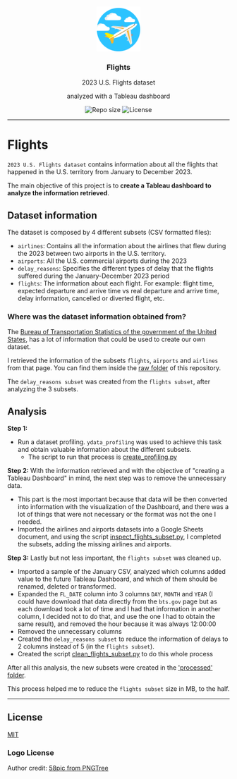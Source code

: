 <p align="center">
  <img src="media/flights-logo.png" width="100" alt="Repository logo" />
</p>
<h3 align="center">Flights</h3>
<p align="center">2023 U.S. Flights dataset<p>
<p align="center">analyzed with a Tableau dashboard<p>
<p align="center">
    <img src="https://img.shields.io/github/repo-size/lhbelfanti/flights?label=Repo%20size" alt="Repo size" />
    <img src="https://img.shields.io/github/license/lhbelfanti/flights?label=License" alt="License" />
</p>

---

# Flights
`2023 U.S. Flights dataset` contains information about all the flights that happened in the U.S. territory from January to December 2023.

The main objective of this project is to **create a Tableau dashboard to analyze the information retrieved**.

## Dataset information
The dataset is composed by 4 different subsets (CSV formatted files):
- `airlines`: Contains all the information about the airlines that flew during the 2023 between two airports in the U.S. territory.
- `airports`: All the U.S. commercial airports during the 2023
- `delay_reasons`: Specifies the different types of delay that the flights suffered during the January-December 2023 period
- `flights`: The information about each flight. For example: flight time, expected departure and arrive time vs real departure and arrive time, delay information, cancelled or diverted flight, etc.

### Where was the dataset information obtained from?
The [Bureau of Transportation Statistics of the government of the United States](https://www.transtats.bts.gov/DL_SelectFields.aspx?gnoyr_VQ=FGJ&QO_fu146_anzr=b0-gvzr), has a lot of information that could be used to create our own dataset.

I retrieved the information of the subsets `flights`, `airports` and `airlines` from that page. You can find them inside the [raw folder](./src/data/raw) of this repository.

The `delay_reasons subset` was created from the `flights subset`, after analyzing the 3 subsets.

## Analysis
**Step 1:**
- Run a dataset profiling. `ydata_profiling` was used to achieve this task and obtain valuable information about the different subsets.
  - The script to run that process is [create_profiling.py](./src/data/create_profiling.py)

**Step 2:**
With the information retrieved and with the objective of "creating a Tableau Dashboard" in mind, the next step was to remove the unnecessary data. 
- This part is the most important because that data will be then converted into information with the visualization of the Dashboard, and there was a lot of things that were not necessary or the format was not the one I needed.
- Imported the airlines and airports datasets into a Google Sheets document, and using the script [inspect_flights_subset.py](./src/data/inspect_flights_subset.py), I completed the subsets, adding the missing airlines and airports.

**Step 3:**
Lastly but not less important, the `flights subset` was cleaned up.
- Imported a sample of the January CSV, analyzed which columns added value to the future Tableau Dashboard, and which of them should be renamed, deleted or transformed.
- Expanded the `FL_DATE` column into 3 columns `DAY`, `MONTH` and `YEAR` (I could have download that data directly from the `bts.gov` page but as each download took a lot of time and I had that information in another column, I decided not to do that, and use the one I had to obtain the same result), and removed the hour because it was always 12:00:00
- Removed the unnecessary columns
- Created the `delay_reasons subset` to reduce the information of delays to 2 columns instead of 5 (in the `flights subset`). 
- Created the script [clean_flights_subset.py](./src/data/clean_flights_subset.py) to do this whole process

After all this analysis, the new subsets were created in the ['processed' folder](./src/data/processed).

This process helped me to reduce the `flights subset` size in MB, to the half.

---
## License
[MIT](https://choosealicense.com/licenses/mit/)


### Logo License
Author credit: [58pic from PNGTree](https://pngtree.com/freepng/cartoon-airplane-vector_4364890.html?share=3?sol=downref&id=bef)
